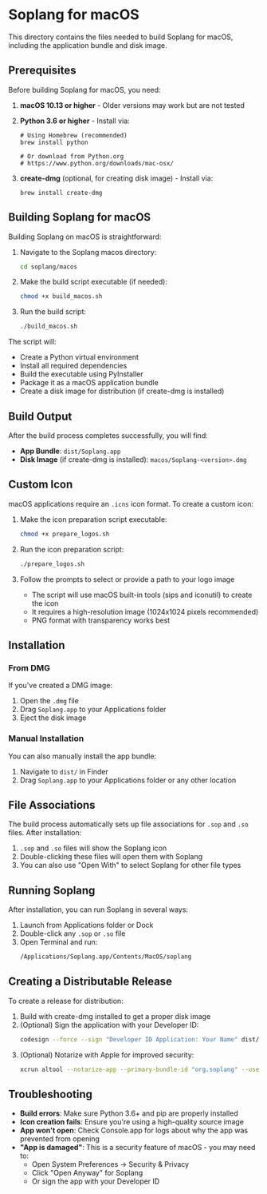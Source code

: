 # Soplang for macOS

This directory contains the files needed to build Soplang for macOS, including the application bundle and disk image.

## Prerequisites

Before building Soplang for macOS, you need:

1. **macOS 10.13 or higher** - Older versions may work but are not tested
2. **Python 3.6 or higher** - Install via:
   ```
   # Using Homebrew (recommended)
   brew install python

   # Or download from Python.org
   # https://www.python.org/downloads/mac-osx/
   ```

3. **create-dmg** (optional, for creating disk image) - Install via:
   ```
   brew install create-dmg
   ```

## Building Soplang for macOS

Building Soplang on macOS is straightforward:

1. Navigate to the Soplang macos directory:
   ```bash
   cd soplang/macos
   ```

2. Make the build script executable (if needed):
   ```bash
   chmod +x build_macos.sh
   ```

3. Run the build script:
   ```bash
   ./build_macos.sh
   ```

The script will:
- Create a Python virtual environment
- Install all required dependencies
- Build the executable using PyInstaller
- Package it as a macOS application bundle
- Create a disk image for distribution (if create-dmg is installed)

## Build Output

After the build process completes successfully, you will find:

- **App Bundle**: `dist/Soplang.app`
- **Disk Image** (if create-dmg is installed): `macos/Soplang-<version>.dmg`

## Custom Icon

macOS applications require an `.icns` icon format. To create a custom icon:

1. Make the icon preparation script executable:
   ```bash
   chmod +x prepare_logos.sh
   ```

2. Run the icon preparation script:
   ```bash
   ./prepare_logos.sh
   ```

3. Follow the prompts to select or provide a path to your logo image
   - The script will use macOS built-in tools (sips and iconutil) to create the icon
   - It requires a high-resolution image (1024x1024 pixels recommended)
   - PNG format with transparency works best

## Installation

### From DMG

If you've created a DMG image:

1. Open the `.dmg` file
2. Drag `Soplang.app` to your Applications folder
3. Eject the disk image

### Manual Installation

You can also manually install the app bundle:

1. Navigate to `dist/` in Finder
2. Drag `Soplang.app` to your Applications folder or any other location

## File Associations

The build process automatically sets up file associations for `.sop` and `.so` files. After installation:

1. `.sop` and `.so` files will show the Soplang icon
2. Double-clicking these files will open them with Soplang
3. You can also use "Open With" to select Soplang for other file types

## Running Soplang

After installation, you can run Soplang in several ways:

1. Launch from Applications folder or Dock
2. Double-click any `.sop` or `.so` file
3. Open Terminal and run:
   ```bash
   /Applications/Soplang.app/Contents/MacOS/soplang
   ```

## Creating a Distributable Release

To create a release for distribution:

1. Build with create-dmg installed to get a proper disk image
2. (Optional) Sign the application with your Developer ID:
   ```bash
   codesign --force --sign "Developer ID Application: Your Name" dist/Soplang.app
   ```
3. (Optional) Notarize with Apple for improved security:
   ```bash
   xcrun altool --notarize-app --primary-bundle-id "org.soplang" --username "apple@id.com" --password "app-specific-password" --file "macos/Soplang-<version>.dmg"
   ```

## Troubleshooting

- **Build errors**: Make sure Python 3.6+ and pip are properly installed
- **Icon creation fails**: Ensure you're using a high-quality source image
- **App won't open**: Check Console.app for logs about why the app was prevented from opening
- **"App is damaged"**: This is a security feature of macOS - you may need to:
  - Open System Preferences → Security & Privacy
  - Click "Open Anyway" for Soplang
  - Or sign the app with your Developer ID
